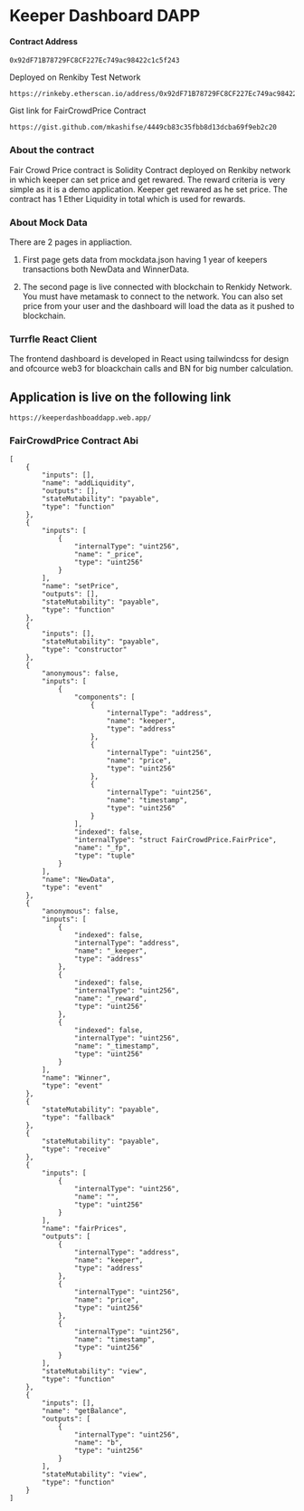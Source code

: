 # Keeper Dashboard DAPP

#### Contract Address  
``` 
0x92dF71B78729FC8CF227Ec749ac98422c1c5f243
```

Deployed on Renkiby Test Network
```
https://rinkeby.etherscan.io/address/0x92dF71B78729FC8CF227Ec749ac98422c1c5f243
```

Gist link for FairCrowdPrice Contract
```
https://gist.github.com/mkashifse/4449cb83c35fbb8d13dcba69f9eb2c20
```

### About the contract
Fair Crowd Price contract is Solidity Contract deployed on Renkiby network in which keeper can set price and get rewared. The reward criteria is very simple as it is a demo application. Keeper get rewared as he set price. The contract has 1 Ether Liquidity in total which is used for rewards. 

### About Mock Data
There are 2 pages in appliaction. 
1. First page gets data from mockdata.json having 1 year of keepers transactions both NewData and WinnerData. 

2. The second page is live connected with blockchain to Renkidy Network. You must have metamask to connect to the network. You can also set price from your user and the dashboard will load the data as it pushed to blockchain.

### Turrfle React Client 
The frontend dashboard is developed in React using tailwindcss for design and ofcource web3 for bloackchain calls and BN for big number calculation.

## Application is live on the following link
```
https://keeperdashboaddapp.web.app/
```



### FairCrowdPrice Contract Abi
```
[
	{
		"inputs": [],
		"name": "addLiquidity",
		"outputs": [],
		"stateMutability": "payable",
		"type": "function"
	},
	{
		"inputs": [
			{
				"internalType": "uint256",
				"name": "_price",
				"type": "uint256"
			}
		],
		"name": "setPrice",
		"outputs": [],
		"stateMutability": "payable",
		"type": "function"
	},
	{
		"inputs": [],
		"stateMutability": "payable",
		"type": "constructor"
	},
	{
		"anonymous": false,
		"inputs": [
			{
				"components": [
					{
						"internalType": "address",
						"name": "keeper",
						"type": "address"
					},
					{
						"internalType": "uint256",
						"name": "price",
						"type": "uint256"
					},
					{
						"internalType": "uint256",
						"name": "timestamp",
						"type": "uint256"
					}
				],
				"indexed": false,
				"internalType": "struct FairCrowdPrice.FairPrice",
				"name": "_fp",
				"type": "tuple"
			}
		],
		"name": "NewData",
		"type": "event"
	},
	{
		"anonymous": false,
		"inputs": [
			{
				"indexed": false,
				"internalType": "address",
				"name": "_keeper",
				"type": "address"
			},
			{
				"indexed": false,
				"internalType": "uint256",
				"name": "_reward",
				"type": "uint256"
			},
			{
				"indexed": false,
				"internalType": "uint256",
				"name": "_timestamp",
				"type": "uint256"
			}
		],
		"name": "Winner",
		"type": "event"
	},
	{
		"stateMutability": "payable",
		"type": "fallback"
	},
	{
		"stateMutability": "payable",
		"type": "receive"
	},
	{
		"inputs": [
			{
				"internalType": "uint256",
				"name": "",
				"type": "uint256"
			}
		],
		"name": "fairPrices",
		"outputs": [
			{
				"internalType": "address",
				"name": "keeper",
				"type": "address"
			},
			{
				"internalType": "uint256",
				"name": "price",
				"type": "uint256"
			},
			{
				"internalType": "uint256",
				"name": "timestamp",
				"type": "uint256"
			}
		],
		"stateMutability": "view",
		"type": "function"
	},
	{
		"inputs": [],
		"name": "getBalance",
		"outputs": [
			{
				"internalType": "uint256",
				"name": "b",
				"type": "uint256"
			}
		],
		"stateMutability": "view",
		"type": "function"
	}
]
```
